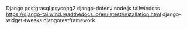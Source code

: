 Django
postgrasql
psycopg2
django-dotenv
node.js
tailwindcss https://django-tailwind.readthedocs.io/en/latest/installation.html
django-widget-tweaks
djangorestframework